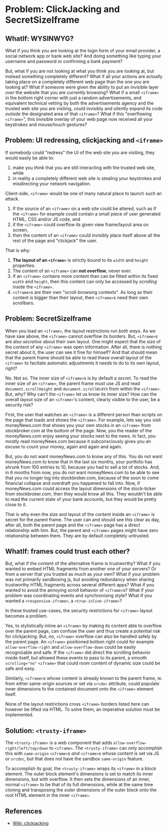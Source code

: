 # Problem: ClickJacking and SecretSizeIframe

## WhatIf: WYSINWYG?

What if you think you are looking at the login form of your email provider, a social network app or 
bank web site? And doing something like typing your username and password or confirming a bank payment?

But, what if you are not looking at what you think you are looking at, but instead something completely 
different? What if all your actions are actually taking place on a completely different web page than 
the one you are looking at? What if someone were given the ability to put an invisible layer *over* 
the website that you are currently browsing? What if a small `<iframe>` in the bottom right corner 
with just a random advertisements, and equivalent technical vetting by both the advertisements agency
and the trusted web site you are visiting, could invisibly and silently expand its code *outside* the 
designated area of that `<iframe>`? What if this "overflowing `<iframe>`", this invisible overlay of 
your web page now received all your keystrokes and mouse/touch gestures?

## Problem: UI redressing, clickjacking and `<iframe>`

If somebody could "redress" the UI of the web site you are visiting, they would easily be able to:
1. make you *think* that you are still interacting with the trusted web site, while
2. in reality a completely different web site is stealing your keystrokes and misdirecting 
   your network navigation.

Client-side, `<iframe>` would be one of many natural place to launch such an attack. 

1. If the source of an `<iframe>` on a web site could be altered, such as if the `<iframe>` 
   for example could contain a small piece of user generated HTML, CSS and/or JS code, and
2. if the `<iframe>` could overflow its given view frame/layout area on screen, 
3. then the content of an `<iframe>` could invisibly place itself above all the rest of the page
   and "clickjack" the user.

That is why:
1. **The layout of an `<iframe>`** is strictly bound to its `width` and `height` properties.
2. The content of an `<iframe>` can **not overflow**, never ever.
3. If an `<iframe>` contains more content than can be fitted within its fixed `width` and `height`,
   then this content can only be accessed by *scrolling* inside the `<iframe>`.
4. `<iframe>`s are their own "scroll-browsing contexts". As long as their content is bigger
   than their layout, then `<iframe>`s need their own scrollbars.
   
## Problem: SecretSizeIframe

When you load an `<iframe>`, the layout restrictions run *both ways*. As we have saw above, the
`<iframe>` cannot overflow its borders. But, `<iframe>`s are also *secretive* about their own layout.
One might expect that the size of the content of any `<iframe>` was open information. After all, there
is nothing secret about it, the user can see it fine for himself? And that should mean that the parent
frame should be able to read these overall layout of the `<iframe>` to faciliate automatic adjustments
it needs to do to its own layout, right?
                                                          
No. Not so. The inner size of `<iframe>`s is by default a *secret*. To read the inner size of an 
`<iframe>`, the parent frame must use JS and read `document.scrollHeight` and `document.scrollWidth` 
from within the `<iframe>`. But, why? Why can't the `<iframe>` let us know its inner size? How can 
the overall layout size of an `<iframe>`'s content, clearly visible to the user, be a security risk?

First, the user that watches an `<iframe>` is a different person than scripts on the page that loads 
and shows the `<iframe>`. For example, lets say you visit moneyNews.com that shows you your own stocks
in an `<iframe>` from stockbroker.com at the bottom of the page. Now, you the reader of the moneyNews.com 
enjoy seeing your stocks next to the news. In fact, you mostly read moneyNews.com because it 
subconsciously gives you an excuse to count your money, again and again and again. 

But, you do not want moneyNews.com to know any of this. You do not want moneyNews.com to know that in 
the last six months, your portfolio has shrunk from 100 entries to 10, because you had to sell a lot of
stocks. And, in 6 months from now, you do not want moneyNews.com to be able to see that you no longer
log into stockbroker.com, because of the soon to come financial collapse and overdraft you happened
to fall into. Now, if moneyNews.com could access the layout dimensions of the stock-ticker from 
stockbroker.com, then they would know all this. They wouldn't be able to read the current state of your
bank accounts, but they would be pretty close to it.

That is why even the size and layout of the content inside an `<iframe>` is secret for the parent frame.
The user can and should see this clear as day, after all, both the parent page and the `<iframe>` page
has a direct relationship with him. But, the parent and `<iframe>` pages might have zero relationship
between them. They are by default completely untrusted.

## WhatIf: frames could trust each other?

But, what if the content of the alternative frame is trustworthy? What if you wanted to embed HTML
fragments from another one of your servers? Or from a server that you trusted as much as your own?
What if your problem was not primarily sandboxing js, but avoiding redundancy when sharing 
trustworthy HTML fragments across several different apps? What if you wanted to avoid the annoying 
scroll behavior of `<iframe>`s? What if your problem was coordinating events and synchronising style?
What if you wanted a `<responsive-iframe>`, a `<true-inline-iframe>`?

In these trusted use-cases, the security restrictions for `<iframe>` layout becomes a problem.

Yes, to stylistically inline an `<iframe>` by making its content able to overflow 
over the parent page, can confuse the user and thus create a potential risk for clickjacking. 
But, no, `<iframe>` overflow can also be handled safely by the parent page. 
An `<iframe>` positioned bottom right could for example `allow-overflow-right` and 
`allow-overflow-down` could be easily recognizable and safe. 
If the `<iframe>` did direct the scrolling behavior inside itself, but allowed these events to pass 
to its parent, a smooth `scrolling="no"` `<iframe>` that could room content of dynamic size could
be safe and easy.

Similarly, `<iframe>`s whose content is already known to the parent frame, ie. from either same-origin
sources or set via `srcdoc` attribute, could populate inner dimensions fo the contained document
onto the `<iframe>` element itself. 

None of the layout restrictions cross `<iframe>` borders listed here can however be lifted via HTML.
To solve them, an imperative solution must be implemented.

## Solution: `<trusty-iframe>`

The `<trusty-iframe>` is a web component that adds `allow-overflow-right/left/top/down` to `<iframe>`.
The `<trusty-iframe>` can only accomplish this with `same-origin` `<iframe>`s *and*
`<iframe>`s whose content is set via JS or `srcdoc`, but that does not have the sandbox `same-origin`
feature.

To accomplish its goal, the `<trusty-iframe>` wraps its `<iframe>` in a block element. 
The outer block element's dimensions is set to match its inner dimensions, but with overflow.
It then sets the dimensions of an inner, normal `<iframe>` to be that of its full dimensions,
while at the same time cloning and transposing the outer dimensions of the outer block onto the 
root HTML element in the inner `<iframe>`.




## References

 * [Wiki: clickjacking](https://en.wikipedia.org/wiki/Clickjacking)
